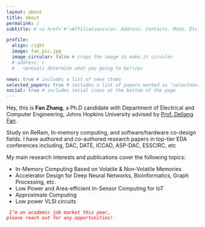 ```yaml
---
layout: about
title: about
permalink: /
subtitle: # <a href='#'>Affiliations</a>. Address. Contacts. Moto. Etc.

profile:
  align: right
  image: fan_pic.jpg
  image_circular: false # crops the image to make it circular
  # address: >
  #   <p>Goals determine what you going to be!</p>

news: true # includes a list of news items
selected_papers: true # includes a list of papers marked as "selected={true}"
social: true # includes social icons at the bottom of the page
---
```


Hey, this is **Fan Zhang**, a Ph.D candidate with Department of Electrical and Computer Engineering, Johns Hopkins University advised by [Prof. Deliang Fan](https://www.ece.jhu.edu/dfan/).

Study on ReRam, In-memory computing, and software/hardware co-design fields. 
I have authored and co-authored research papers in top-tier EDA conferences including, DAC, DATE, ICCAD, ASP-DAC, ESSCIRC, etc

My main research interests and publications cover the following topics:
* In-Memory Computing Based on Volatile & Non-Volatile Memories
* Accelerator Design for Deep Neural Networks, Bioinformatics, Graph Processing, etc.
* Low Power and Area-efficient In-Sensor Computing for IoT 
* Approximate Computing
* Low power VLSI circuits

<code style="color : red"> *I’m on academic job market this year, please reach out for any opportunities!* </code>

<!-- Put your address / P.O. box / other info right below your picture. You can also disable any of these elements by editing `profile` property of the YAML header of your `_pages/about.md`. Edit `_bibliography/papers.bib` and Jekyll will render your [publications page](/al-folio/publications/) automatically. -->

<!-- Link to your social media connections, too. This theme is set up to use [Font Awesome icons](http://fortawesome.github.io/Font-Awesome/) and [Academicons](https://jpswalsh.github.io/academicons/), like the ones below. Add your Facebook, Twitter, LinkedIn, Google Scholar, or just disable all of them. -->
